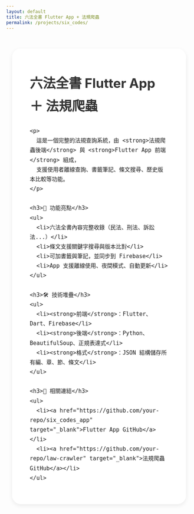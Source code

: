 ```yaml
---
layout: default
title: 六法全書 Flutter App + 法規爬蟲
permalink: /projects/six_codes/
---
```


<style>
  body {
    background: transparent;
    background-image: url('{{ "/images/bg.jpeg" | absolute_url }}') !important;
    background-size: cover;
    background-position: center center;
    background-attachment: fixed;
    background-repeat: no-repeat;
  }

  .content-container {
    max-width: 960px;
    margin: 3rem auto;
    padding: 0 1rem;
  }

  .inner-box {
    background-color: rgba(255, 255, 255, 0.88);
    border-radius: 1.5rem;
    padding: 2.5rem 3rem;
    box-shadow: 0 4px 12px rgba(0, 0, 0, 0.08);
    font-size: 1.1rem;
    line-height: 1.75;
  }

  @media screen and (max-width: 600px) {
    .inner-box {
      padding: 1.5rem 1.25rem;
    }
  }

  h1, h2, h3 {
    margin-top: 1.5rem;
    color: #333;
  }

  ul {
    padding-left: 1.5rem;
    margin-bottom: 1.25rem;
  }

  li {
    margin-bottom: 0.5rem;
  }

  a {
    color: #007acc;
    text-decoration: none;
  }

  a:hover {
    text-decoration: underline;
  }
</style>

<div class="content-container">
  <div class="inner-box">
    <h1>六法全書 Flutter App ＋ 法規爬蟲</h1>

    <p>
      這是一個完整的法規查詢系統，由 <strong>法規爬蟲後端</strong> 與 <strong>Flutter App 前端</strong> 組成，
      支援使用者離線查詢、書籤筆記、條文搜尋、歷史版本比較等功能。
    </p>

    <h3>📌 功能亮點</h3>
    <ul>
      <li>六法全書內容完整收錄（民法、刑法、訴訟法...）</li>
      <li>條文支援關鍵字搜尋與版本比對</li>
      <li>可加書籤與筆記，並同步到 Firebase</li>
      <li>App 支援離線使用、夜間模式、自動更新</li>
    </ul>

    <h3>🛠 技術堆疊</h3>
    <ul>
      <li><strong>前端</strong>：Flutter、Dart、Firebase</li>
      <li><strong>後端</strong>：Python、BeautifulSoup、正規表達式</li>
      <li><strong>格式</strong>：JSON 結構儲存所有編、章、節、條文</li>
    </ul>

    <h3>🔗 相關連結</h3>
    <ul>
      <li><a href="https://github.com/your-repo/six_codes_app" target="_blank">Flutter App GitHub</a></li>
      <li><a href="https://github.com/your-repo/law-crawler" target="_blank">法規爬蟲 GitHub</a></li>
    </ul>
  </div>
</div>
